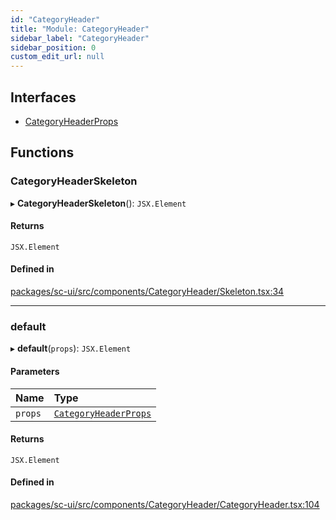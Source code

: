 ```yaml
---
id: "CategoryHeader"
title: "Module: CategoryHeader"
sidebar_label: "CategoryHeader"
sidebar_position: 0
custom_edit_url: null
---
```


## Interfaces

- [CategoryHeaderProps](../interfaces/CategoryHeader.CategoryHeaderProps)

## Functions

### CategoryHeaderSkeleton

▸ **CategoryHeaderSkeleton**(): `JSX.Element`

#### Returns

`JSX.Element`

#### Defined in

[packages/sc-ui/src/components/CategoryHeader/Skeleton.tsx:34](https://github.com/selfcommunity/community-ui/blob/7f26f69/packages/sc-ui/src/components/CategoryHeader/Skeleton.tsx#L34)

___

### default

▸ **default**(`props`): `JSX.Element`

#### Parameters

| Name | Type |
| :------ | :------ |
| `props` | [`CategoryHeaderProps`](../interfaces/CategoryHeader.CategoryHeaderProps) |

#### Returns

`JSX.Element`

#### Defined in

[packages/sc-ui/src/components/CategoryHeader/CategoryHeader.tsx:104](https://github.com/selfcommunity/community-ui/blob/7f26f69/packages/sc-ui/src/components/CategoryHeader/CategoryHeader.tsx#L104)
